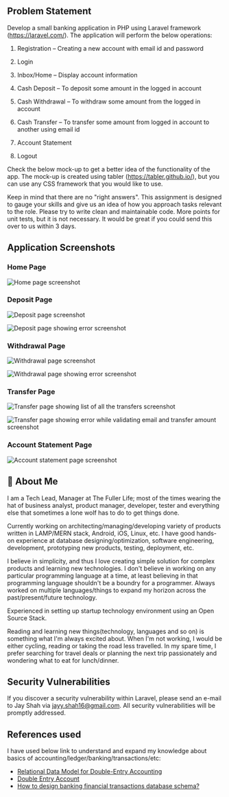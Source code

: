 
## Problem Statement


Develop a small banking application in PHP using Laravel framework
(https://laravel.com/). The application will perform the below
operations:

1. Registration – Creating a new account with email id and password

2. Login

3. Inbox/Home – Display account information

4. Cash Deposit – To deposit some amount in the logged in account

5. Cash Withdrawal – To withdraw some amount from the logged in account

6. Cash Transfer – To transfer some amount from logged in account to another using email id

7. Account Statement

8. Logout

Check the below mock-up to get a better idea of the functionality of
the app. The mock-up is created using tabler
(https://tabler.github.io/), but you can use any CSS framework that you
would like to use.

Keep in mind that there are no "right answers". This assignment is
designed to gauge your skills and give us an idea of how you
approach tasks relevant to the role. Please try to write clean and
maintainable code. More points for unit tests, but it is not necessary. It
would be great if you could send this over to us within 3 days.


## Application Screenshots

### Home Page

![Home page screenshot](https://filebin.net/lmkrdyxwxymjvv7f/Screenshot_from_2024-03-03_17-19-42.png  "Home page screenshot")

### Deposit Page

![Deposit page screenshot](https://filebin.net/lmkrdyxwxymjvv7f/Screenshot_from_2024-03-03_17-19-51.png  "Deposit page screenshot")

![Deposit page showing error screenshot](https://filebin.net/lmkrdyxwxymjvv7f/Screenshot_from_2024-03-03_17-20-03.png  "Deposit page showing error screenshot")


### Withdrawal Page

![Withdrawal page screenshot](https://filebin.net/lmkrdyxwxymjvv7f/Screenshot_from_2024-03-03_17-20-15.png  "Withdrawal page screenshot")

![Withdrawal page showing error screenshot](https://filebin.net/lmkrdyxwxymjvv7f/Screenshot_from_2024-03-03_17-20-25.png  "Withdrawal page showing error while withdrawing more money than available balance screenshot")

### Transfer Page

![Transfer page showing list of all the transfers screenshot](https://filebin.net/lmkrdyxwxymjvv7f/Screenshot_from_2024-03-03_17-20-34.png  "Transfer page showing list of all the transfers screenshot")

![Transfer page showing error while validating email and transfer amount screenshot](https://filebin.net/lmkrdyxwxymjvv7f/Screenshot_from_2024-03-03_17-21-48.png  "Transfer page showing error while validating email and transfer amount screenshot")


### Account Statement Page

![Account statement page screenshot](https://filebin.net/lmkrdyxwxymjvv7f/Screenshot_from_2024-03-03_17-21-57.png  "Account statement page screenshot")


## 🚀 About Me
I am a Tech Lead, Manager at The Fuller Life; most of the times wearing the hat of business analyst, product manager, developer, tester and everything else that sometimes a lone wolf has to do to get things done.

Currently working on architecting/managing/developing variety of products written in LAMP/MERN stack, Android, iOS, Linux, etc. I have good hands-on experience at database designing/optimization, software engineering, development, prototyping new products, testing, deployment, etc.

I believe in simplicity, and thus I love creating simple solution for complex products and learning new technologies. I don't believe in working on any particular programming language at a time, at least believing in that programming language shouldn't be a boundry for a programmer. Always worked on multiple languages/things to expand my horizon across the past/present/future technology.

Experienced in setting up startup technology environment using an Open Source Stack.

Reading and learning new things(technology, languages and so on) is something what I'm always excited about. When I'm not working, I would be either cycling, reading or taking the road less travelled. In my spare time, I prefer searching for travel deals or planning the next trip passionately and wondering what to eat for lunch/dinner.


## Security Vulnerabilities

If you discover a security vulnerability within Laravel, please send an e-mail to Jay Shah via [jayy.shah16@gmail.com](mailto:jayy.shah16@gmail.com). All security vulnerabilities will be promptly addressed.


## References used

I have used below link to understand and expand my knowledge about basics of accounting/ledger/banking/transactions/etc:

- [Relational Data Model for Double-Entry Accounting](https://stackoverflow.com/questions/59432964/relational-data-model-for-double-entry-accounting/59465148#59465148)
- [Double Entry Account](https://www.softwaregems.com.au/Documents/Student_Resolutions/Alex/Alex%20Account%20TA.pdf)
- [How to design banking financial transactions database schema?](https://dba.stackexchange.com/questions/301066/how-to-design-banking-financial-transactions-database-schema)
